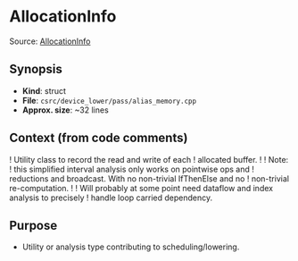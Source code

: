 # AllocationInfo

Source: [AllocationInfo](../../../csrc/device_lower/pass/alias_memory.cpp#L558)

## Synopsis
- **Kind**: struct
- **File**: `csrc/device_lower/pass/alias_memory.cpp`
- **Approx. size**: ~32 lines

## Context (from code comments)
! Utility class to record the read and write of each
! allocated buffer.
!
! Note:
!  this simplified interval analysis only works on pointwise ops and
!  reductions and broadcast. With no non-trivial IfThenElse and no
!  non-trivial re-computation.
!
!  Will probably at some point need dataflow and index analysis to precisely
!  handle loop carried dependency.

## Purpose
- Utility or analysis type contributing to scheduling/lowering.
